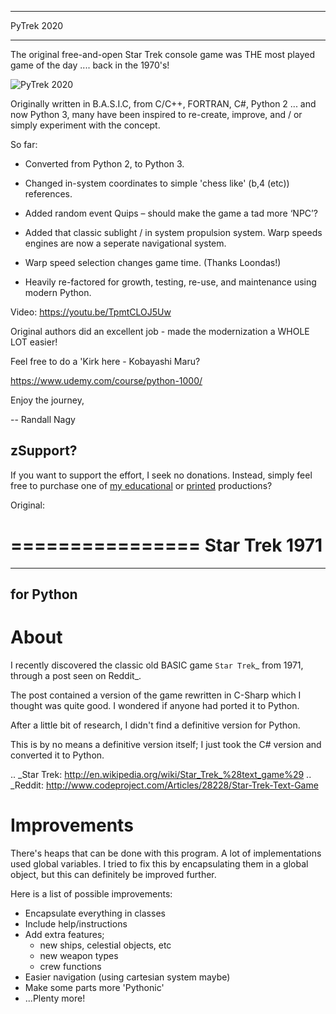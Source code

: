 ***
 PyTrek 2020
***

The original free-and-open Star Trek console game was THE most played game of the day .... back in the 1970's! 

![PyTrek 2020](https://github.com/Python3-Training/PyTrek-2020/blob/master/PyTrek.png)

Originally written in B.A.S.I.C, from C/C++, FORTRAN, C#, Python 2 ... and now Python 3, many have been inspired to re-create, improve, and / or simply experiment with the concept.

So far:

* Converted from Python 2, to Python 3. 

* Changed in-system coordinates to simple 'chess like' (b,4 (etc)) references.

* Added random event Quips – should make the game a tad more ‘NPC’?

* Added that classic sublight / in system propulsion system. Warp speeds engines are now a seperate navigational system.

* Warp speed selection changes game time. (Thanks Loondas!)

* Heavily re-factored for growth, testing, re-use, and maintenance using modern Python.

Video: https://youtu.be/TpmtCLOJ5Uw

Original authors did an excellent job - made the modernization a WHOLE LOT easier!

Feel free to do a 'Kirk here - Kobayashi Maru?

https://www.udemy.com/course/python-1000/ 



Enjoy the journey,


-- Randall Nagy


## zSupport?
If you want to support the effort, I seek no donations. Instead, simply feel free to purchase one of [my educational](https://www.udemy.com/user/randallnagy2/) or [printed](https://www.amazon.com/Randall-Nagy/e/B08ZJLH1VN?ref=sr_ntt_srch_lnk_1&qid=1660050704&sr=8-1) productions?

Original:


================
 Star Trek 1971
================
------------
 for Python
------------

About
=====

I recently discovered the classic old BASIC game `Star Trek`_ from 1971, through a post seen on Reddit_.

The post contained a version of the game rewritten in C-Sharp which I thought was quite good.
I wondered if anyone had ported it to Python.

After a little bit of research, I didn't find a definitive version for Python.

This is by no means a definitive version itself; I just took the C# version and converted it to Python.

.. _Star Trek: http://en.wikipedia.org/wiki/Star_Trek_%28text_game%29
.. _Reddit: http://www.codeproject.com/Articles/28228/Star-Trek-Text-Game

Improvements
============

There's heaps that can be done with this program. A lot of implementations used global variables.
I tried to fix this by encapsulating them in a global object, but this can definitely be improved further.

Here is a list of possible improvements:

- Encapsulate everything in classes
- Include help/instructions
- Add extra features;
   + new ships, celestial objects, etc
   + new weapon types
   + crew functions
- Easier navigation (using cartesian system maybe)
- Make some parts more 'Pythonic'
- ...Plenty more!

